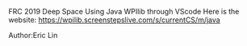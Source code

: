 FRC 2019 Deep Space
Using Java WPIlib through VScode
Here is the website:
https://wpilib.screenstepslive.com/s/currentCS/m/java

Author:Eric Lin
